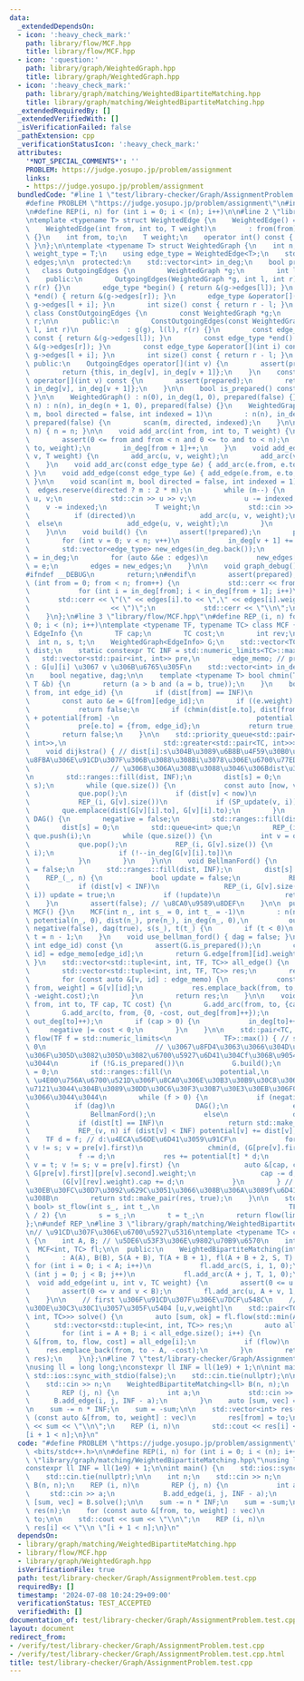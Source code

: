 ```yaml
---
data:
  _extendedDependsOn:
  - icon: ':heavy_check_mark:'
    path: library/flow/MCF.hpp
    title: library/flow/MCF.hpp
  - icon: ':question:'
    path: library/graph/WeightedGraph.hpp
    title: library/graph/WeightedGraph.hpp
  - icon: ':heavy_check_mark:'
    path: library/graph/matching/WeightedBipartiteMatching.hpp
    title: library/graph/matching/WeightedBipartiteMatching.hpp
  _extendedRequiredBy: []
  _extendedVerifiedWith: []
  _isVerificationFailed: false
  _pathExtension: cpp
  _verificationStatusIcon: ':heavy_check_mark:'
  attributes:
    '*NOT_SPECIAL_COMMENTS*': ''
    PROBLEM: https://judge.yosupo.jp/problem/assignment
    links:
    - https://judge.yosupo.jp/problem/assignment
  bundledCode: "#line 1 \"test/library-checker/Graph/AssignmentProblem.test.cpp\"\n\
    #define PROBLEM \"https://judge.yosupo.jp/problem/assignment\"\n#include <bits/stdc++.h>\n\
    \n#define REP(i, n) for (int i = 0; i < (n); i++)\n\n#line 2 \"library/graph/WeightedGraph.hpp\"\
    \ntemplate <typename T> struct WeightedEdge {\n    WeightedEdge() = default;\n\
    \    WeightedEdge(int from, int to, T weight)\n        : from(from), to(to), weight(weight)\
    \ {}\n    int from, to;\n    T weight;\n    operator int() const { return to;\
    \ }\n};\n\ntemplate <typename T> struct WeightedGraph {\n    int n;\n    using\
    \ weight_type = T;\n    using edge_type = WeightedEdge<T>;\n    std::vector<edge_type>\
    \ edges;\n\n  protected:\n    std::vector<int> in_deg;\n    bool prepared;\n \
    \   class OutgoingEdges {\n        WeightedGraph *g;\n        int l, r;\n\n  \
    \    public:\n        OutgoingEdges(WeightedGraph *g, int l, int r) : g(g), l(l),\
    \ r(r) {}\n        edge_type *begin() { return &(g->edges[l]); }\n        edge_type\
    \ *end() { return &(g->edges[r]); }\n        edge_type &operator[](int i) { return\
    \ g->edges[l + i]; }\n        int size() const { return r - l; }\n    };\n   \
    \ class ConstOutgoingEdges {\n        const WeightedGraph *g;\n        int l,\
    \ r;\n\n      public:\n        ConstOutgoingEdges(const WeightedGraph *g, int\
    \ l, int r)\n            : g(g), l(l), r(r) {}\n        const edge_type *begin()\
    \ const { return &(g->edges[l]); }\n        const edge_type *end() const { return\
    \ &(g->edges[r]); }\n        const edge_type &operator[](int i) const { return\
    \ g->edges[l + i]; }\n        int size() const { return r - l; }\n    };\n\n \
    \ public:\n    OutgoingEdges operator[](int v) {\n        assert(prepared);\n\
    \        return {this, in_deg[v], in_deg[v + 1]};\n    }\n    const ConstOutgoingEdges\
    \ operator[](int v) const {\n        assert(prepared);\n        return {this,\
    \ in_deg[v], in_deg[v + 1]};\n    }\n\n    bool is_prepared() const { return prepared;\
    \ }\n\n    WeightedGraph() : n(0), in_deg(1, 0), prepared(false) {}\n    WeightedGraph(int\
    \ n) : n(n), in_deg(n + 1, 0), prepared(false) {}\n    WeightedGraph(int n, int\
    \ m, bool directed = false, int indexed = 1)\n        : n(n), in_deg(n + 1, 0),\
    \ prepared(false) {\n        scan(m, directed, indexed);\n    }\n\n    void resize(int\
    \ n) { n = n; }\n\n    void add_arc(int from, int to, T weight) {\n        assert(!prepared);\n\
    \        assert(0 <= from and from < n and 0 <= to and to < n);\n        edges.emplace_back(from,\
    \ to, weight);\n        in_deg[from + 1]++;\n    }\n    void add_edge(int u, int\
    \ v, T weight) {\n        add_arc(u, v, weight);\n        add_arc(v, u, weight);\n\
    \    }\n    void add_arc(const edge_type &e) { add_arc(e.from, e.to, e.weight);\
    \ }\n    void add_edge(const edge_type &e) { add_edge(e.from, e.to, e.weight);\
    \ }\n\n    void scan(int m, bool directed = false, int indexed = 1) {\n      \
    \  edges.reserve(directed ? m : 2 * m);\n        while (m--) {\n            int\
    \ u, v;\n            std::cin >> u >> v;\n            u -= indexed;\n        \
    \    v -= indexed;\n            T weight;\n            std::cin >> weight;\n \
    \           if (directed)\n                add_arc(u, v, weight);\n          \
    \  else\n                add_edge(u, v, weight);\n        }\n        build();\n\
    \    }\n\n    void build() {\n        assert(!prepared);\n        prepared = true;\n\
    \        for (int v = 0; v < n; v++)\n            in_deg[v + 1] += in_deg[v];\n\
    \        std::vector<edge_type> new_edges(in_deg.back());\n        auto counter\
    \ = in_deg;\n        for (auto &&e : edges)\n            new_edges[counter[e.from]++]\
    \ = e;\n        edges = new_edges;\n    }\n\n    void graph_debug() const {\n\
    #ifndef __DEBUG\n        return;\n#endif\n        assert(prepared);\n        for\
    \ (int from = 0; from < n; from++) {\n            std::cerr << from << \";\";\n\
    \            for (int i = in_deg[from]; i < in_deg[from + 1]; i++)\n         \
    \       std::cerr << \"(\" << edges[i].to << \",\" << edges[i].weight\n      \
    \                    << \")\";\n            std::cerr << \"\\n\";\n        }\n\
    \    }\n};\n#line 3 \"library/flow/MCF.hpp\"\n#define REP_(i, n) for (int i =\
    \ 0; i < (n); i++)\ntemplate <typename TF, typename TC> class MCF {\n    struct\
    \ EdgeInfo {\n        TF cap;\n        TC cost;\n        int rev;\n    };\n  \
    \  int n, s, t;\n    WeightedGraph<EdgeInfo> G;\n    std::vector<TC> potential,\
    \ dist;\n    static constexpr TC INF = std::numeric_limits<TC>::max() / 2;\n \
    \   std::vector<std::pair<int, int>> pre,\n        edge_memo; // pre[v]=[u,i]\
    \ : G[u][i] \u3067 v \u306B\u6765\u305F\n    std::vector<int> in_deg, out_deg;\n\
    \n    bool negative, dag;\n\n    template <typename T> bool chmin(T &a, const\
    \ T &b) {\n        return (a > b and (a = b, true));\n    }\n    bool SP_update(int\
    \ from, int edge_id) {\n        if (dist[from] == INF)\n            return false;\n\
    \        const auto &e = G[from][edge_id];\n        if ((e.weight).cap == 0)\n\
    \            return false;\n        if (chmin(dist[e.to], dist[from] + (e.weight).cost\
    \ + potential[from] -\n                                  potential[e.to])) {\n\
    \            pre[e.to] = {from, edge_id};\n            return true;\n        }\n\
    \        return false;\n    }\n\n    std::priority_queue<std::pair<TC, int>, std::vector<std::pair<TC,\
    \ int>>,\n                        std::greater<std::pair<TC, int>>>\n        que;\n\
    \    void dijkstra() { // dist[i]:s\u304B\u3089\u6B8B\u4F59\u30B0\u30E9\u30D5\u3067\
    \u8FBA\u306E\u91CD\u307F\u306B\u3088\u308Bi\u3078\u306E\u6700\u77ED\u8DEF\n  \
    \                    // \u3068\u306A\u308B\u3088\u3046\u306Bdist\u3092\u4F5C\u308B\
    \n        std::ranges::fill(dist, INF);\n        dist[s] = 0;\n        que.emplace(0,\
    \ s);\n        while (que.size()) {\n            const auto [now, v] = que.top();\n\
    \            que.pop();\n            if (dist[v] < now)\n                continue;\n\
    \            REP_(i, G[v].size())\n            if (SP_update(v, i))\n        \
    \        que.emplace(dist[G[v][i].to], G[v][i].to);\n        }\n    }\n\n    void\
    \ DAG() {\n        negative = false;\n        std::ranges::fill(dist, INF);\n\
    \        dist[s] = 0;\n        std::queue<int> que;\n        REP_(i, n) if (!in_deg[i])\
    \ que.push(i);\n        while (que.size()) {\n            int v = que.front();\n\
    \            que.pop();\n            REP_(i, G[v].size()) {\n                SP_update(v,\
    \ i);\n                if (!--in_deg[G[v][i].to])\n                    que.push(G[v][i].to);\n\
    \            }\n        }\n    }\n\n    void BellmanFord() {\n        negative\
    \ = false;\n        std::ranges::fill(dist, INF);\n        dist[s] = 0;\n    \
    \    REP_(_, n) {\n            bool update = false;\n            REP_(v, n)\n\
    \            if (dist[v] < INF)\n                REP_(i, G[v].size()) if (SP_update(v,\
    \ i)) update = true;\n            if (!update)\n                return;\n    \
    \    }\n        assert(false); // \u8CA0\u9589\u8DEF\n    }\n\n  public:\n   \
    \ MCF() {}\n    MCF(int n_, int s_ = 0, int t_ = -1)\n        : n(n_), G(n_),\
    \ potential(n_, 0), dist(n_), pre(n_), in_deg(n_, 0),\n          out_deg(n_, 0),\
    \ negative(false), dag(true), s(s_), t(t_) {\n        if (t < 0)\n           \
    \ t = n - 1;\n    }\n    void use_bellman_ford() { dag = false; }\n\n    TF operator[](const\
    \ int edge_id) const {\n        assert(G.is_prepared());\n        const auto &[from,\
    \ id] = edge_memo[edge_id];\n        return G.edge[from][id].weight.cap;\n   \
    \ }\n    std::vector<std::tuple<int, int, TF, TC>> all_edge() {\n        assert(G.is_prepared());\n\
    \        std::vector<std::tuple<int, int, TF, TC>> res;\n        res.reserve(edge_memo.size());\n\
    \        for (const auto &[v, id] : edge_memo) {\n            const auto &[to,\
    \ from, weight] = G[v][id];\n            res.emplace_back(from, to, weight.cap,\
    \ -weight.cost);\n        }\n        return res;\n    }\n\n    void add_arc(int\
    \ from, int to, TF cap, TC cost) {\n        G.add_arc(from, to, {cap, cost, out_deg[to]});\n\
    \        G.add_arc(to, from, {0, -cost, out_deg[from]++});\n        edge_memo.emplace_back(to,\
    \ out_deg[to]++);\n        if (cap > 0) {\n            in_deg[to]++;\n       \
    \     negative |= cost < 0;\n        }\n    }\n\n    std::pair<TC, bool>\n   \
    \ flow(TF f = std::numeric_limits<\n             TF>::max()) { // second \u304C\
    \ 0\n                           // \u3067\u8FD4\u3063\u3066\u304D\u305F\u5834\u5408\
    \u306F\u305D\u3082\u305D\u3082\u6700\u5927\u6D41\u304Cf\u306B\u9054\u3057\u306A\
    \u3044\n        if (!G.is_prepared())\n            G.build();\n        TC res\
    \ = 0;\n        std::ranges::fill(\n            potential,\n            0); //\
    \ \u4E00\u756A\u6700\u521D\u306F\u8CA0\u306E\u30B3\u30B9\u30C8\u306E\u8FBA\u304C\
    \u7121\u3044\u304B\u3089\u30DD\u30C6\u30F3\u30B7\u30E3\u30EB\u306F0\u306B\u3057\
    \u3066\u3044\u3044\n        while (f > 0) {\n            if (negative)\n     \
    \           if (dag)\n                    DAG();\n                else\n     \
    \               BellmanFord();\n            else\n                dijkstra();\n\
    \            if (dist[t] == INF)\n                return std::make_pair(res, false);\n\
    \            REP_(v, n) if (dist[v] < INF) potential[v] += dist[v];\n        \
    \    TF d = f; // d:\u4ECA\u56DE\u6D41\u3059\u91CF\n            for (int v = t;\
    \ v != s; v = pre[v].first)\n                chmin(d, (G[pre[v].first][pre[v].second].weight).cap);\n\
    \            f -= d;\n            res += potential[t] * d;\n            for (int\
    \ v = t; v != s; v = pre[v].first) {\n                auto &[cap, cost, rev] =\
    \ G[pre[v].first][pre[v].second].weight;\n                cap -= d;\n        \
    \        (G[v][rev].weight).cap += d;\n            }\n        } // \u3053\u306E\
    \u30EB\u30FC\u30D7\u3092\u629C\u3051\u3066\u308B\u306A\u3089f\u6D41\u308C\u3066\
    \u308B\n        return std::make_pair(res, true);\n    }\n\n    std::pair<TC,\
    \ bool> st_flow(int s_, int t_,\n                                TF lim = std::numeric_limits<TF>::max()\
    \ / 2) {\n        s = s_;\n        t = t_;\n        return flow(lim);\n    }\n\
    };\n#undef REP_\n#line 3 \"library/graph/matching/WeightedBipartiteMatching.hpp\"\
    \n// \u91CD\u307F\u306E\u6700\u5927\u5316\ntemplate <typename TC> class WeightedBipartiteMatching\
    \ {\n    int A, B; // \u5DE6\u53F3\u306E\u9802\u70B9\u6570\n    int S, T;\n  \
    \  MCF<int, TC> fl;\n\n  public:\n    WeightedBipartiteMatching(int A, int B)\n\
    \        : A(A), B(B), S(A + B), T(A + B + 1), fl(A + B + 2, S, T) {\n       \
    \ for (int i = 0; i < A; i++)\n            fl.add_arc(S, i, 1, 0);\n        for\
    \ (int j = 0; j < B; j++)\n            fl.add_arc(A + j, T, 1, 0);\n    }\n  \
    \  void add_edge(int u, int v, TC weight) {\n        assert(0 <= u and u < A);\n\
    \        assert(0 <= v and v < B);\n        fl.add_arc(u, A + v, 1, -weight);\n\
    \    }\n\n    // first \u306F\u91CD\u307F\u306E\u7DCF\u548C\n    // second \u306F\
    \u30DE\u30C3\u30C1\u3057\u305F\u5404 [u,v,weight]\n    std::pair<TC, std::vector<std::tuple<int,\
    \ int, TC>>> solve() {\n        auto [sum, ok] = fl.flow(std::min(A, B));\n  \
    \      std::vector<std::tuple<int, int, TC>> res;\n        auto all_edge = fl.all_edge();\n\
    \        for (int i = A + B; i < all_edge.size(); i++) {\n            const auto\
    \ &[from, to, flow, cost] = all_edge[i];\n            if (flow)\n            \
    \    res.emplace_back(from, to - A, -cost);\n        }\n        return std::make_pair(-sum,\
    \ res);\n    }\n};\n#line 7 \"test/library-checker/Graph/AssignmentProblem.test.cpp\"\
    \nusing ll = long long;\nconstexpr ll INF = ll(1e9) + 1;\n\nint main() {\n   \
    \ std::ios::sync_with_stdio(false);\n    std::cin.tie(nullptr);\n\n    int n;\n\
    \    std::cin >> n;\n    WeightedBipartiteMatching<ll> B(n, n);\n    REP (i, n)\n\
    \        REP (j, n) {\n            int a;\n            std::cin >> a;\n      \
    \      B.add_edge(i, j, INF - a);\n        }\n    auto [sum, vec] = B.solve();\n\
    \n    sum -= n * INF;\n    sum = -sum;\n\n    std::vector<int> res(n);\n    for\
    \ (const auto &[from, to, weight] : vec)\n        res[from] = to;\n\n    std::cout\
    \ << sum << \"\\n\";\n    REP (i, n)\n        std::cout << res[i] << \"\\n \"\
    [i + 1 < n];\n}\n"
  code: "#define PROBLEM \"https://judge.yosupo.jp/problem/assignment\"\n#include\
    \ <bits/stdc++.h>\n\n#define REP(i, n) for (int i = 0; i < (n); i++)\n\n#include\
    \ \"library/graph/matching/WeightedBipartiteMatching.hpp\"\nusing ll = long long;\n\
    constexpr ll INF = ll(1e9) + 1;\n\nint main() {\n    std::ios::sync_with_stdio(false);\n\
    \    std::cin.tie(nullptr);\n\n    int n;\n    std::cin >> n;\n    WeightedBipartiteMatching<ll>\
    \ B(n, n);\n    REP (i, n)\n        REP (j, n) {\n            int a;\n       \
    \     std::cin >> a;\n            B.add_edge(i, j, INF - a);\n        }\n    auto\
    \ [sum, vec] = B.solve();\n\n    sum -= n * INF;\n    sum = -sum;\n\n    std::vector<int>\
    \ res(n);\n    for (const auto &[from, to, weight] : vec)\n        res[from] =\
    \ to;\n\n    std::cout << sum << \"\\n\";\n    REP (i, n)\n        std::cout <<\
    \ res[i] << \"\\n \"[i + 1 < n];\n}\n"
  dependsOn:
  - library/graph/matching/WeightedBipartiteMatching.hpp
  - library/flow/MCF.hpp
  - library/graph/WeightedGraph.hpp
  isVerificationFile: true
  path: test/library-checker/Graph/AssignmentProblem.test.cpp
  requiredBy: []
  timestamp: '2024-07-08 10:24:29+09:00'
  verificationStatus: TEST_ACCEPTED
  verifiedWith: []
documentation_of: test/library-checker/Graph/AssignmentProblem.test.cpp
layout: document
redirect_from:
- /verify/test/library-checker/Graph/AssignmentProblem.test.cpp
- /verify/test/library-checker/Graph/AssignmentProblem.test.cpp.html
title: test/library-checker/Graph/AssignmentProblem.test.cpp
---
```

